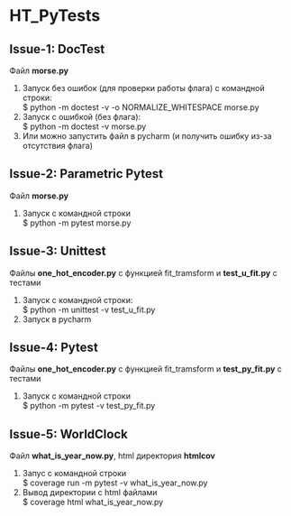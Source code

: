 # HT_PyTests
## Issue-1: DocTest
Файл **morse.py**
1. Запуск без ошибок (для проверки работы флага) с командной строки: </br>
$ python -m doctest -v -o NORMALIZE_WHITESPACE morse.py
2. Запуск с ошибкой (без флага): </br>
$ python -m doctest -v morse.py
3. Или можно запустить файл в pycharm (и получить ошибку из-за отсутствия флага)

## Issue-2: Parametric Pytest
Файл **morse.py**
1. Запуск с командной строки </br>
$ python -m pytest morse.py

## Issue-3: Unittest
Файлы **one_hot_encoder.py** с функцией fit_tramsform и **test_u_fit.py** с тестами
1. Запуск с командной строки: </br>
$ python -m unittest -v test_u_fit.py
2. Запуск в pycharm

## Issue-4: Pytest
Файлы **one_hot_encoder.py** с функцией fit_tramsform и **test_py_fit.py** с тестами </br>
1. Запуск с командной строки</br>
$ python -m pytest -v test_py_fit.py

## Issue-5: WorldClock
Файл **what_is_year_now.py**, html директория **htmlcov**</br>
1. Запус с командной строки</br>
$ coverage run -m pytest -v what_is_year_now.py
2. Вывод директории с html файлами</br>
$ coverage html what_is_year_now.py
